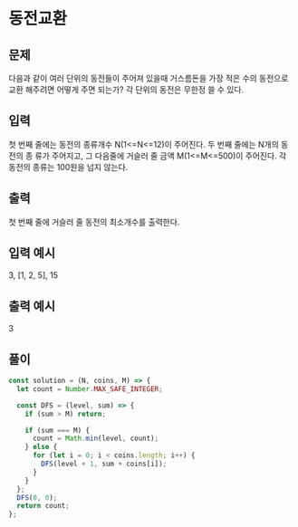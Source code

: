 # 동전교환

## 문제

다음과 같이 여러 단위의 동전들이 주어져 있을때 거스름돈을 가장 적은 수의 동전으로 교환 해주려면 어떻게 주면 되는가? 각 단위의 동전은 무한정 쓸 수 있다.

## 입력

첫 번째 줄에는 동전의 종류개수 N(1<=N<=12)이 주어진다. 두 번째 줄에는 N개의 동전의 종 류가 주어지고, 그 다음줄에 거슬러 줄 금액 M(1<=M<=500)이 주어진다.
각 동전의 종류는 100원을 넘지 않는다.

## 출력

첫 번째 줄에 거슬러 줄 동전의 최소개수를 출력한다.

## 입력 예시

3, [1, 2, 5], 15

## 출력 예시

3

## 풀이

```javascript
const solution = (N, coins, M) => {
  let count = Number.MAX_SAFE_INTEGER;

  const DFS = (level, sum) => {
    if (sum > M) return;

    if (sum === M) {
      count = Math.min(level, count);
    } else {
      for (let i = 0; i < coins.length; i++) {
        DFS(level + 1, sum + coins[i]);
      }
    }
  };
  DFS(0, 0);
  return count;
};
```
